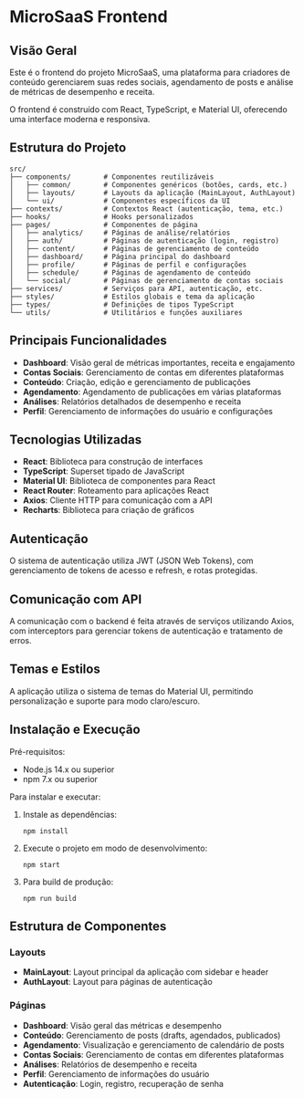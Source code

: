 # MicroSaaS Frontend

## Visão Geral

Este é o frontend do projeto MicroSaaS, uma plataforma para criadores de conteúdo gerenciarem suas redes sociais, agendamento de posts e análise de métricas de desempenho e receita.

O frontend é construído com React, TypeScript, e Material UI, oferecendo uma interface moderna e responsiva.

## Estrutura do Projeto

```
src/
├── components/        # Componentes reutilizáveis
│   ├── common/        # Componentes genéricos (botões, cards, etc.)
│   ├── layouts/       # Layouts da aplicação (MainLayout, AuthLayout)
│   └── ui/            # Componentes específicos da UI
├── contexts/          # Contextos React (autenticação, tema, etc.)
├── hooks/             # Hooks personalizados
├── pages/             # Componentes de página
│   ├── analytics/     # Páginas de análise/relatórios
│   ├── auth/          # Páginas de autenticação (login, registro)
│   ├── content/       # Páginas de gerenciamento de conteúdo
│   ├── dashboard/     # Página principal do dashboard
│   ├── profile/       # Páginas de perfil e configurações
│   ├── schedule/      # Páginas de agendamento de conteúdo
│   └── social/        # Páginas de gerenciamento de contas sociais
├── services/          # Serviços para API, autenticação, etc.
├── styles/            # Estilos globais e tema da aplicação
├── types/             # Definições de tipos TypeScript
└── utils/             # Utilitários e funções auxiliares
```

## Principais Funcionalidades

- **Dashboard**: Visão geral de métricas importantes, receita e engajamento
- **Contas Sociais**: Gerenciamento de contas em diferentes plataformas
- **Conteúdo**: Criação, edição e gerenciamento de publicações
- **Agendamento**: Agendamento de publicações em várias plataformas
- **Análises**: Relatórios detalhados de desempenho e receita
- **Perfil**: Gerenciamento de informações do usuário e configurações

## Tecnologias Utilizadas

- **React**: Biblioteca para construção de interfaces
- **TypeScript**: Superset tipado de JavaScript
- **Material UI**: Biblioteca de componentes para React
- **React Router**: Roteamento para aplicações React
- **Axios**: Cliente HTTP para comunicação com a API
- **Recharts**: Biblioteca para criação de gráficos

## Autenticação

O sistema de autenticação utiliza JWT (JSON Web Tokens), com gerenciamento de tokens de acesso e refresh, e rotas protegidas.

## Comunicação com API

A comunicação com o backend é feita através de serviços utilizando Axios, com interceptors para gerenciar tokens de autenticação e tratamento de erros.

## Temas e Estilos

A aplicação utiliza o sistema de temas do Material UI, permitindo personalização e suporte para modo claro/escuro.

## Instalação e Execução

Pré-requisitos:
- Node.js 14.x ou superior
- npm 7.x ou superior

Para instalar e executar:

1. Instale as dependências:
   ```
   npm install
   ```

2. Execute o projeto em modo de desenvolvimento:
   ```
   npm start
   ```

3. Para build de produção:
   ```
   npm run build
   ```

## Estrutura de Componentes

### Layouts
- **MainLayout**: Layout principal da aplicação com sidebar e header
- **AuthLayout**: Layout para páginas de autenticação

### Páginas
- **Dashboard**: Visão geral das métricas e desempenho
- **Conteúdo**: Gerenciamento de posts (drafts, agendados, publicados)
- **Agendamento**: Visualização e gerenciamento de calendário de posts
- **Contas Sociais**: Gerenciamento de contas em diferentes plataformas
- **Análises**: Relatórios de desempenho e receita
- **Perfil**: Gerenciamento de informações do usuário
- **Autenticação**: Login, registro, recuperação de senha 